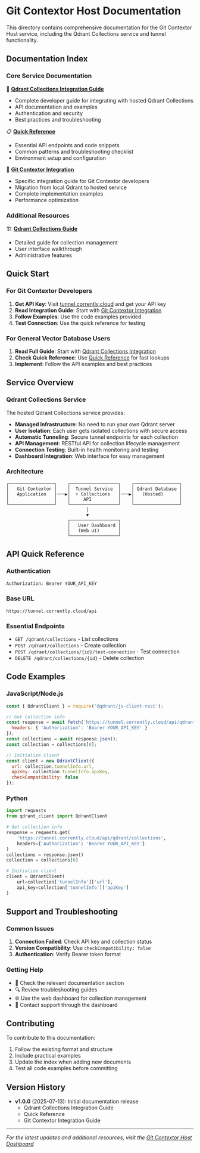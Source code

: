 # Git Contextor Host Documentation

This directory contains comprehensive documentation for the Git Contextor Host service, including the Qdrant Collections service and tunnel functionality.

## Documentation Index

### Core Service Documentation

📖 **[Qdrant Collections Integration Guide](./qdrant-collections-integration.md)**
- Complete developer guide for integrating with hosted Qdrant Collections
- API documentation and examples
- Authentication and security
- Best practices and troubleshooting

📋 **[Quick Reference](./qdrant-quick-reference.md)**
- Essential API endpoints and code snippets
- Common patterns and troubleshooting checklist
- Environment setup and configuration

🔗 **[Git Contextor Integration](./git-contextor-integration.md)**
- Specific integration guide for Git Contextor developers
- Migration from local Qdrant to hosted service
- Complete implementation examples
- Performance optimization

### Additional Resources

🏗️ **[Qdrant Collections Guide](./qdrant-collections-guide.md)**
- Detailed guide for collection management
- User interface walkthrough
- Administrative features

## Quick Start

### For Git Contextor Developers

1. **Get API Key**: Visit [tunnel.corrently.cloud](https://tunnel.corrently.cloud) and get your API key
2. **Read Integration Guide**: Start with [Git Contextor Integration](./git-contextor-integration.md)
3. **Follow Examples**: Use the code examples provided
4. **Test Connection**: Use the quick reference for testing

### For General Vector Database Users

1. **Read Full Guide**: Start with [Qdrant Collections Integration](./qdrant-collections-integration.md)
2. **Check Quick Reference**: Use [Quick Reference](./qdrant-quick-reference.md) for fast lookups
3. **Implement**: Follow the API examples and best practices

## Service Overview

### Qdrant Collections Service

The hosted Qdrant Collections service provides:

- **Managed Infrastructure**: No need to run your own Qdrant server
- **User Isolation**: Each user gets isolated collections with secure access
- **Automatic Tunneling**: Secure tunnel endpoints for each collection
- **API Management**: RESTful API for collection lifecycle management
- **Connection Testing**: Built-in health monitoring and testing
- **Dashboard Integration**: Web interface for easy management

### Architecture

```
┌─────────────────┐    ┌──────────────────┐    ┌─────────────────┐
│   Git Contextor │    │  Tunnel Service  │    │ Qdrant Database │
│   Application   │───▶│  + Collections   │───▶│   (Hosted)      │
│                 │    │     API          │    │                 │
└─────────────────┘    └──────────────────┘    └─────────────────┘
                              │
                              ▼
                       ┌──────────────────┐
                       │   User Dashboard │
                       │   (Web UI)       │
                       └──────────────────┘
```

## API Quick Reference

### Authentication
```bash
Authorization: Bearer YOUR_API_KEY
```

### Base URL
```
https://tunnel.corrently.cloud/api
```

### Essential Endpoints
- `GET /qdrant/collections` - List collections
- `POST /qdrant/collections` - Create collection
- `POST /qdrant/collections/{id}/test-connection` - Test connection
- `DELETE /qdrant/collections/{id}` - Delete collection

## Code Examples

### JavaScript/Node.js
```javascript
const { QdrantClient } = require('@qdrant/js-client-rest');

// Get collection info
const response = await fetch('https://tunnel.corrently.cloud/api/qdrant/collections', {
  headers: { 'Authorization': 'Bearer YOUR_API_KEY' }
});
const collections = await response.json();
const collection = collections[0];

// Initialize client
const client = new QdrantClient({
  url: collection.tunnelInfo.url,
  apiKey: collection.tunnelInfo.apiKey,
  checkCompatibility: false
});
```

### Python
```python
import requests
from qdrant_client import QdrantClient

# Get collection info
response = requests.get(
    'https://tunnel.corrently.cloud/api/qdrant/collections',
    headers={'Authorization': 'Bearer YOUR_API_KEY'}
)
collections = response.json()
collection = collections[0]

# Initialize client
client = QdrantClient(
    url=collection['tunnelInfo']['url'],
    api_key=collection['tunnelInfo']['apiKey']
)
```

## Support and Troubleshooting

### Common Issues
1. **Connection Failed**: Check API key and collection status
2. **Version Compatibility**: Use `checkCompatibility: false`
3. **Authentication**: Verify Bearer token format

### Getting Help
- 📖 Check the relevant documentation section
- 🔍 Review troubleshooting guides
- 🌐 Use the web dashboard for collection management
- 💬 Contact support through the dashboard

## Contributing

To contribute to this documentation:

1. Follow the existing format and structure
2. Include practical examples
3. Update the index when adding new documents
4. Test all code examples before committing

## Version History

- **v1.0.0** (2025-07-13): Initial documentation release
  - Qdrant Collections Integration Guide
  - Quick Reference
  - Git Contextor Integration Guide

---

*For the latest updates and additional resources, visit the [Git Contextor Host Dashboard](https://tunnel.corrently.cloud)*
